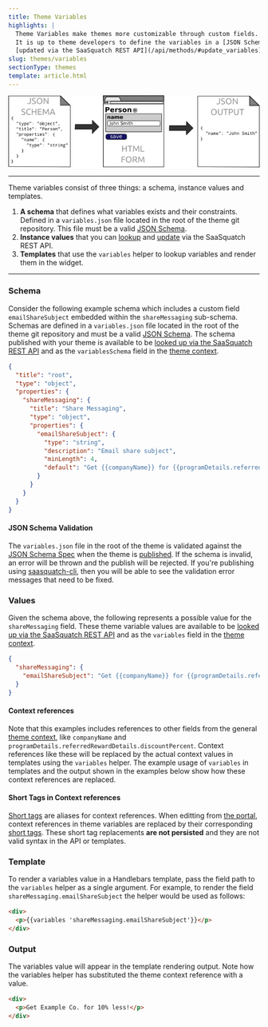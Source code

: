 ```yaml
---
title: Theme Variables
highlights: |
  Theme Variables make themes more customizable through custom fields. For example, the theme variables defined in [Standard Themes](/themes/standard) are what lets each program have custom email, facebook and twitter share messages.
  It is up to theme developers to define the variables in a [JSON Schema](http://json-schema.org/examples.html) in the theme git repository. These variables can then be
  [updated via the SaaSquatch REST API](/api/methods/#update_variables) and then those values rendered in Handlebars templates.
slug: themes/variables
sectionType: themes
template: article.html
---
```


![JSON Schema Example](/assets/images/schema-to-json.png)


---


Theme variables consist of three things: a schema, instance values and templates.

 1. **A schema** that defines what variables exists and their constraints. Defined in a `variables.json` file located in the root of the theme git repository. This file must be a valid [JSON Schema](http://json-schema.org/examples.html).
 2. **Instance values** that you can [lookup](/api/methods/#lookup_variables) and [update](/api/methods/#update_variables) via the SaaSquatch REST API.
 3. **Templates** that use the `variables` helper to lookup variables and render them in the widget.


---

### Schema

Consider the following example schema which includes a custom field `emailShareSubject` embedded within the `shareMessaging` sub-schema. 
Schemas are defined in a `variables.json` file located in the root of the theme git repository and must be a valid [JSON Schema](http://json-schema.org/examples.html).
The schema published with your theme is available to be [looked up via the SaaSquatch REST API](/api/methods/#lookup_variables_schema) and as the `variablesSchema` field
in the [theme context](/themes/fields).

```json
{
  "title": "root",
  "type": "object",
  "properties": {
    "shareMessaging": {
      "title": "Share Messaging",
      "type": "object",
      "properties": {
        "emailShareSubject": {
          "type": "string",
          "description": "Email share subject",
          "minLength": 4,
          "default": "Get {{companyName}} for {{programDetails.referredRewardDetails.discountPercent}}% less!"
        }
      }
    }
  }
}
```

<div class="bs-callout bs-callout-warning">
  <h4>JSON Schema Validation</h4>
  
  The `variables.json` file in the root of the theme is validated against the [JSON Schema Spec](http://json-schema.org/) when the theme is [published](/themes/publish/). If the schema is invalid, an error will be thrown and the publish
  will be rejected. If you're publishing using [saasquatch-cli](https://github.com/saasquatch/saasquatch-cli), then you will be able to see the validation error messages that
  need to be fixed.
  
</div>


### Values

Given the schema above, the following represents a possible value for the `shareMessaging` field. These theme variable values
are available to be [looked up via the SaaSquatch REST API](/api/methods/#lookup_variables) and as the `variables` field in the [theme context](/themes/fields). 


```json
{
  "shareMessaging": {
    "emailShareSubject": "Get {{companyName}} for {{programDetails.referredRewardDetails.discountPercent}}% less!"
  }
}
```


<div class="bs-callout bs-callout-warning">
  <h4>Context references</h4>
  
  Note that this examples includes references to other fields from the general [theme context](/themes/fields), like `companyName` and `programDetails.referredRewardDetails.discountPercent`.
  Context references like these will be replaced by the actual context values in templates using the `variables` helper. The example usage of `variables` in templates and
  the output shown in the examples below show how these context references are replaced.
</div>

<div class="bs-callout bs-callout-warning">
  <h4>Short Tags in Context references</h4>
  
  [Short tags](/themes/short-tags/) are aliases for context references. When editting from [the portal](https://app.referralsaasquatch.com), context references in theme variables are 
  replaced by their corresponding [short tags](/themes/short-tags/). These short tag replacements **are not persisted** and they are not valid syntax in the API or templates.
</div>


### Template

To render a variables value in a Handlebars template, pass the field path to the `variables` helper as a single argument. 
For example, to render the field `shareMessaging.emailShareSubject` the helper would be used as follows:


```html
<div>
  <p>{{variables 'shareMessaging.emailShareSubject'}}</p>
</div>
```


### Output

The variables value will appear in the template rendering output. Note how the variables helper has substituted the theme context reference with a value.

```html
<div>
  <p>Get Example Co. for 10% less!</p>
</div>
```
